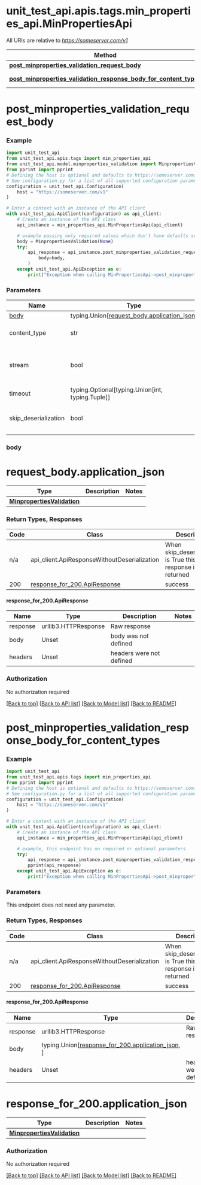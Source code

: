 <a name="__pageTop"></a>
# unit_test_api.apis.tags.min_properties_api.MinPropertiesApi

All URIs are relative to *https://someserver.com/v1*

Method | HTTP request | Description
------------- | ------------- | -------------
[**post_minproperties_validation_request_body**](#post_minproperties_validation_request_body) | **post** /requestBody/postMinpropertiesValidationRequestBody | 
[**post_minproperties_validation_response_body_for_content_types**](#post_minproperties_validation_response_body_for_content_types) | **post** /responseBody/postMinpropertiesValidationResponseBodyForContentTypes | 

# **post_minproperties_validation_request_body**
<a name="post_minproperties_validation_request_body"></a>


### Example

```python
import unit_test_api
from unit_test_api.apis.tags import min_properties_api
from unit_test_api.model.minproperties_validation import MinpropertiesValidation
from pprint import pprint
# Defining the host is optional and defaults to https://someserver.com/v1
# See configuration.py for a list of all supported configuration parameters.
configuration = unit_test_api.Configuration(
    host = "https://someserver.com/v1"
)

# Enter a context with an instance of the API client
with unit_test_api.ApiClient(configuration) as api_client:
    # Create an instance of the API class
    api_instance = min_properties_api.MinPropertiesApi(api_client)

    # example passing only required values which don't have defaults set
    body = MinpropertiesValidation(None)
    try:
        api_response = api_instance.post_minproperties_validation_request_body(
            body=body,
        )
    except unit_test_api.ApiException as e:
        print("Exception when calling MinPropertiesApi->post_minproperties_validation_request_body: %s\n" % e)
```
### Parameters

Name | Type | Description  | Notes
------------- | ------------- | ------------- | -------------
[body](#post_minproperties_validation_request_body.request_body) | typing.Union[[request_body.application_json](#post_minproperties_validation_request_body.request_body.application_json)] | required |
content_type | str | optional, default is 'application/json' | Selects the schema and serialization of the request body
stream | bool | default is False | if True then the response.content will be streamed and loaded from a file like object. When downloading a file, set this to True to force the code to deserialize the content to a FileSchema file
timeout | typing.Optional[typing.Union[int, typing.Tuple]] | default is None | the timeout used by the rest client
skip_deserialization | bool | default is False | when True, headers and body will be unset and an instance of api_client.ApiResponseWithoutDeserialization will be returned

### <a id="post_minproperties_validation_request_body.request_body" >body</a>

# <a id="post_minproperties_validation_request_body.request_body.application_json" >request_body.application_json</a>
Type | Description  | Notes
------------- | ------------- | -------------
[**MinpropertiesValidation**](../../models/MinpropertiesValidation.md) |  | 


### Return Types, Responses

Code | Class | Description
------------- | ------------- | -------------
n/a | api_client.ApiResponseWithoutDeserialization | When skip_deserialization is True this response is returned
200 | [response_for_200.ApiResponse](#post_minproperties_validation_request_body.response_for_200.ApiResponse) | success

#### <a id="post_minproperties_validation_request_body.response_for_200.ApiResponse" >response_for_200.ApiResponse</a>
Name | Type | Description  | Notes
------------- | ------------- | ------------- | -------------
response | urllib3.HTTPResponse | Raw response |
body | Unset | body was not defined |
headers | Unset | headers were not defined |

### Authorization

No authorization required

[[Back to top]](#__pageTop) [[Back to API list]](../../../README.md#documentation-for-api-endpoints) [[Back to Model list]](../../../README.md#documentation-for-models) [[Back to README]](../../../README.md)

# **post_minproperties_validation_response_body_for_content_types**
<a name="post_minproperties_validation_response_body_for_content_types"></a>


### Example

```python
import unit_test_api
from unit_test_api.apis.tags import min_properties_api
from pprint import pprint
# Defining the host is optional and defaults to https://someserver.com/v1
# See configuration.py for a list of all supported configuration parameters.
configuration = unit_test_api.Configuration(
    host = "https://someserver.com/v1"
)

# Enter a context with an instance of the API client
with unit_test_api.ApiClient(configuration) as api_client:
    # Create an instance of the API class
    api_instance = min_properties_api.MinPropertiesApi(api_client)

    # example, this endpoint has no required or optional parameters
    try:
        api_response = api_instance.post_minproperties_validation_response_body_for_content_types()
        pprint(api_response)
    except unit_test_api.ApiException as e:
        print("Exception when calling MinPropertiesApi->post_minproperties_validation_response_body_for_content_types: %s\n" % e)
```
### Parameters
This endpoint does not need any parameter.

### Return Types, Responses

Code | Class | Description
------------- | ------------- | -------------
n/a | api_client.ApiResponseWithoutDeserialization | When skip_deserialization is True this response is returned
200 | [response_for_200.ApiResponse](#post_minproperties_validation_response_body_for_content_types.response_for_200.ApiResponse) | success

#### <a id="post_minproperties_validation_response_body_for_content_types.response_for_200.ApiResponse" >response_for_200.ApiResponse</a>
Name | Type | Description  | Notes
------------- | ------------- | ------------- | -------------
response | urllib3.HTTPResponse | Raw response |
body | typing.Union[[response_for_200.application_json](#post_minproperties_validation_response_body_for_content_types.response_for_200.application_json), ] |  |
headers | Unset | headers were not defined |

# <a id="post_minproperties_validation_response_body_for_content_types.response_for_200.application_json" >response_for_200.application_json</a>
Type | Description  | Notes
------------- | ------------- | -------------
[**MinpropertiesValidation**](../../models/MinpropertiesValidation.md) |  | 


### Authorization

No authorization required

[[Back to top]](#__pageTop) [[Back to API list]](../../../README.md#documentation-for-api-endpoints) [[Back to Model list]](../../../README.md#documentation-for-models) [[Back to README]](../../../README.md)

